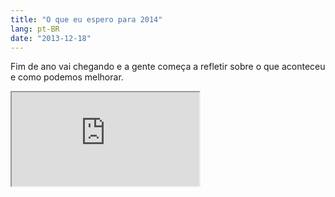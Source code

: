 ```yaml
---
title: "O que eu espero para 2014"
lang: pt-BR
date: "2013-12-18"
---
```


Fim de ano vai chegando e a gente começa a refletir sobre o que aconteceu e como podemos melhorar.

<div class="iframe-wrap">
  <iframe src="http://www.youtube.com/embed/DfeaBWSdz48">
  </iframe>
</div>
